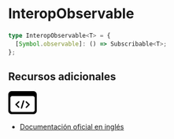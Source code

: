 # InteropObservable

```typescript
type InteropObservable<T> = {
  [Symbol.observable]: () => Subscribable<T>;
};
```

## Recursos adicionales

<a target="_blank" href="https://github.com/ReactiveX/rxjs/blob/6.5.5/src/internal/types.ts#L56-L57">
<img src="assets/icons/source-code.png" alt="Source code">
</a>
</div>

- <a target="_blank" href="https://rxjs.dev/api/index/type-alias/InteropObservable">Documentación oficial en inglés</a>
